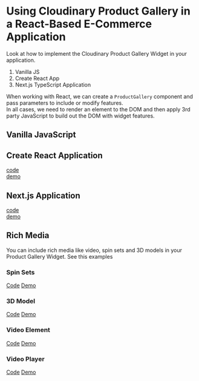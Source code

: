 # Using Cloudinary Product Gallery in a React-Based E-Commerce Application

Look at how to implement the Cloudinary Product Gallery Widget in your application. 

1. Vanilla JS  
2. Create React App  
3. Next.js TypeScript Application  

When working with React, we can create a `ProductGallery` component and pass parameters to include or modify features.  
In all cases, we need to render an element to the DOM and then apply 3rd party JavaScript to build out the DOM with widget features.  

## Vanilla JavaScript


## Create React Application
[code](https://github.com/cloudinary-training/cld-product-gallery-widget-react)   
[demo](https://cloudinary-training.github.io/cld-product-gallery-widget-react/)   

## Next.js Application

[code](https://github.com/cloudinary-training/cld-product-gallery-nextjs)  
[demo](https://cld-product-gallery-nextjs.vercel.app/)  

## Rich Media

You can include rich media like video, spin sets and 3D models in your Product Gallery Widget.
See this examples

### Spin Sets
[Code](./rich-media-examples/spin-sets.html)
[Demo](https://cloudinary-training.github.io/cust-training-2022/product-gallery/rich-media-examples/spin-sets.html)

### 3D Model
[Code](./rich-media-examples/3d-model.html)
[Demo](https://cloudinary-training.github.io/cust-training-2022/product-gallery/rich-media-examples/3d-model.html)

### Video Element
[Code](./rich-media-examples/video-element.html)
[Demo](https://cloudinary-training.github.io/cust-training-2022/product-gallery/rich-media-examples/video-element.html)

### Video Player
[Code](./rich-media-examples/video-player.html)
[Demo](https://cloudinary-training.github.io/cust-training-2022/product-gallery/rich-media-examples/video-player.html)